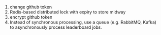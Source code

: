 1. change github token
2. Redis-based distributed lock with expiry to store midway
3. encrypt github token
4. Instead of synchronous processing, use a queue (e.g. RabbitMQ, Kafka) to asynchronously process leaderboard jobs.
 